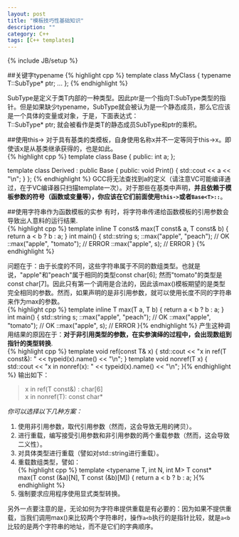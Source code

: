 ```yaml
---
layout: post
title: "模板技巧性基础知识"
description: ""
category: C++
tags: [C++ templates]
---
```

{% include JB/setup %}

##关键字typename
{% highlight cpp %}
template <typename T>
class MyClass {
    typename T::SubType* ptr;
...
};
{% endhighlight %}

SubType是定义于类T内部的一种类型。因此ptr是一个指向T:SubType类型的指针。但是如果缺少typename，SubType就会被认为是一个静态成员，那么它应该是一个具体的变量或对象，于是，下面表达式：  
    T::SubType* ptr;
就会被看作是类T的静态成员SubType和ptr的乘积。  

##使用this->
对于具有基类的类模板，自身使用名称x并不一定等同于this->x。即使该x是从基类继承获得的，也是如此。  
{% highlight cpp %}
template <typename T>
class Base {
public:
    int a;
};


template <typename T>
class Derived : public Base<T>
{
public:
    void Print()
    {
       std::cout << a << "\n";
    }
}; {% endhighlight %}
GCC将无法查找到a的定义（请注意VC可能编译通过，在于VC编译器只扫描template一次）。对于那些在基类中声明，**并且依赖于模板参数的符号（函数或变量等），你应该在它们前面使用`this->`或者`Base<T>::`**。

##使用字符串作为函数模板的实参
有时，将字符串传递给函数模板的引用参数会导致出人意料的运行结果.  
{% highlight cpp %}
template <typename T>
inline T const& max(T const& a, T const& b)
{
   return a < b ? b : a;
}
int main()
{
    std::string s;
    ::max("apple", "peach");    // OK
    ::max("apple", "tomato");    // ERROR
    ::max("apple", s);    // ERROR
} {% endhighlight %}

问题在于：由于长度的不同，这些字符串属于不同的数组类型。也就是说，"apple"和"peach"属于相同的类型const char[6]; 然而"tomato"的类型是const char[7]。因此只有第一个调用是合法的，因此该max()模板期望的是类型完全相同的参数。然而，如果声明的是非引用参数，就可以使用长度不同的字符串来作为max的参数。  
{% highlight cpp %}
template <typename T>
inline T max(T a, T b)
{
    return a < b ? b : a;
}
int main()
{
    std::string s;
    ::max("apple", "peach");    // OK
    ::max("apple", "tomato");   // OK
    ::max("apple", s);    // ERROR
}{% endhighlight %}
产生这种调用结果的原因在于：**对于非引用类型的参数，在实参演绎的过程中，会出现数组到指针的类型转换**.  
{% highlight cpp %}
template <typename T>
void ref(const T& x)
{
    std::cout << "x in ref(T const&): " << typeid(x).name() << "\n";
}
template <typename T>
void nonref(T x)
{
    std::cout << "x in nonref(x): " << typeid(x).name() << "\n";
}{% endhighlight %}
输出如下：  
> x in ref(T const&) : char\[6\]  
> x in nonref(T): const char\*

*你可以选择以下几种方案：*  
1) 使用非引用参数，取代引用参数（然而，这会导致无用的拷贝）。  
2) 进行重载，编写接受引用参数和非引用参数的两个重载参数（然而，这会导致二义性）。  
3) 对具体类型进行重载（譬如对std::string进行重载）。  
4) 重载数组类型，譬如：  
{% highlight cpp %}
template <typename T, int N, int M>
T const* max(T const (&a)[N], T const (&b)[M])
{
    return a < b ? b : a;
}{% endhighlight %}
5) 强制要求应用程序使用显式类型转换。  

另外一点要注意的是，无论如何为字符串提供重载是有必要的：因为如果不提供重载，当我们调用max()来比较两个字符串时，操作`a<b`执行的是指针比较，就是`a<b`比较的是两个字符串的地址，而不是它们的字典顺序。



